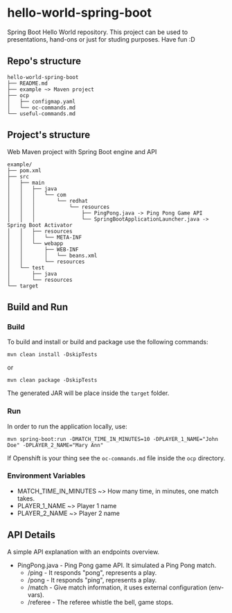 # hello-world-spring-boot
Spring Boot Hello World repository. This project can be used to presentations, hand-ons or just for studing purposes. Have fun :D

## Repo's structure
```
hello-world-spring-boot
├── README.md
├── example ~> Maven project
├── ocp
│   ├── configmap.yaml
│   └── oc-commands.md
└── useful-commands.md
```

## Project's structure
Web Maven project with Spring Boot engine and API
```
example/
├── pom.xml
├── src
│   ├── main
│   │   ├── java
│   │   │   └── com
│   │   │       └── redhat
│   │   │           └── resources
│   │   │               ├── PingPong.java -> Ping Pong Game API
│   │   │               └── SpringBootApplicationLauncher.java -> Spring Boot Activator
│   │   ├── resources
│   │   │   └── META-INF
│   │   └── webapp
│   │       ├── WEB-INF
│   │       │   └── beans.xml
│   │       └── resources
│   └── test
│       ├── java
│       └── resources
└── target
```

## Build and Run
### Build
To build and install or build and package use the following commands:
```
mvn clean install -DskipTests
```
or
```
mvn clean package -DskipTests
```
The generated JAR will be place inside the `target` folder.
### Run
In order to run the application locally, use:
```
mvn spring-boot:run -DMATCH_TIME_IN_MINUTES=10 -DPLAYER_1_NAME="John Doe" -DPLAYER_2_NAME="Mary Ann"
```
If Openshift is your thing see the `oc-commands.md` file inside the `ocp` directory.

### Environment Variables
* MATCH_TIME_IN_MINUTES ~> How many time, in minutes, one match takes.
* PLAYER_1_NAME ~> Player 1 name
* PLAYER_2_NAME ~> Player 2 name

## API Details
A simple API explanation with an endpoints overview.
* PingPong.java - Ping Pong game API. It simulated a Ping Pong match.
	* /ping - It responds "pong", represents a play.
	* /pong - It responds "ping", represents a play.
	* /match - Give match information, it uses external configuration (env-vars).
	* /referee - The referee whistle the bell, game stops.
